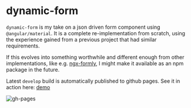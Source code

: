 # dynamic-form

`dynamic-form` is my take on a json driven form component using `@angular/material`. It is a complete re-implementation from scratch, using the experience gained from a previous project that had similar requirements.

If this evolves into something worthwhile and different enough from other implementations, like e.g. [ngx-formly](https://github.com/ngx-formly/ngx-formly), I might make it available as an npm package in the future.

Latest `develop` build is automatically published to github pages. See it in action here: [demo](https://mjamin.github.io/dynamic-form/)

![gh-pages](https://github.com/mjamin/dynamic-form/workflows/gh-pages/badge.svg)
